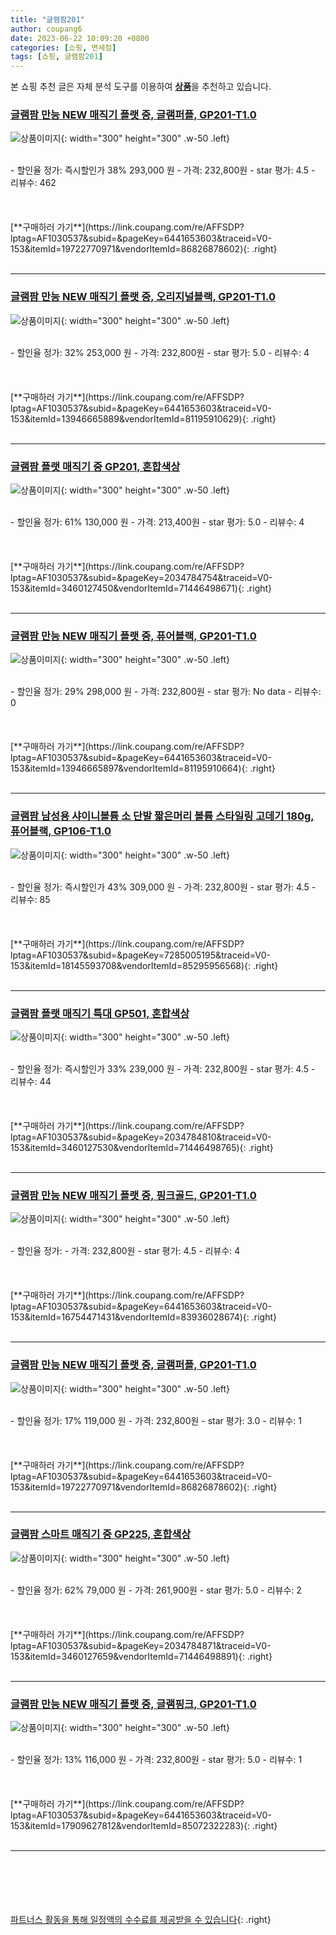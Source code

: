 ```yaml
---
title: "글램팜201"
author: coupang6
date: 2023-06-22 10:09:20 +0800
categories: [쇼핑, 면세점]
tags: [쇼핑, 글램팜201]
---
```


본 쇼핑 추천 글은 자체 분석 도구를 이용하여 [**상품**](https://link.coupang.com/a/bao1ui)을 추천하고 있습니다.

### [글램팜 만능 NEW 매직기 플랫 중, 글램퍼플, GP201-T1.0](https://link.coupang.com/re/AFFSDP?lptag=AF1030537&subid=&pageKey=6441653603&traceid=V0-153&itemId=19722770971&vendorItemId=86826878602)

![상품이미지](https://thumbnail9.coupangcdn.com/thumbnails/remote/230x230ex/image/retail/images/2023/08/09/10/1/1a6c73ee-87ba-493e-999f-34d130ffbdf6.jpg){: width="300" height="300" .w-50 .left}


<br>
- 할인율 정가: 즉시할인가 38%  293,000   원
- 가격: 232,800원
- star 평가: 4.5
- 리뷰수: 462
<br>
<br>
<br>
<br>
[**구매하러 가기**](https://link.coupang.com/re/AFFSDP?lptag=AF1030537&subid=&pageKey=6441653603&traceid=V0-153&itemId=19722770971&vendorItemId=86826878602){: .right}
<br>
<br>

---

### [글램팜 만능 NEW 매직기 플랫 중, 오리지널블랙, GP201-T1.0](https://link.coupang.com/re/AFFSDP?lptag=AF1030537&subid=&pageKey=6441653603&traceid=V0-153&itemId=13946665889&vendorItemId=81195910629)

![상품이미지](https://thumbnail9.coupangcdn.com/thumbnails/remote/230x230ex/image/retail/images/1589584548737964-3fb0744f-64d6-45cf-95f8-5c754b3d1858.jpg){: width="300" height="300" .w-50 .left}


<br>
- 할인율 정가: 32%  253,000   원
- 가격: 232,800원
- star 평가: 5.0
- 리뷰수: 4
<br>
<br>
<br>
<br>
[**구매하러 가기**](https://link.coupang.com/re/AFFSDP?lptag=AF1030537&subid=&pageKey=6441653603&traceid=V0-153&itemId=13946665889&vendorItemId=81195910629){: .right}
<br>
<br>

---

### [글램팜 플랫 매직기 중 GP201, 혼합색상](https://link.coupang.com/re/AFFSDP?lptag=AF1030537&subid=&pageKey=2034784754&traceid=V0-153&itemId=3460127450&vendorItemId=71446498671)

![상품이미지](https://thumbnail9.coupangcdn.com/thumbnails/remote/230x230ex/image/retail/images/1589412523195004-bbdbb42a-c8dd-4450-80c2-8364ddc1ffe2.jpg){: width="300" height="300" .w-50 .left}


<br>
- 할인율 정가: 61%  130,000   원
- 가격: 213,400원
- star 평가: 5.0
- 리뷰수: 4
<br>
<br>
<br>
<br>
[**구매하러 가기**](https://link.coupang.com/re/AFFSDP?lptag=AF1030537&subid=&pageKey=2034784754&traceid=V0-153&itemId=3460127450&vendorItemId=71446498671){: .right}
<br>
<br>

---

### [글램팜 만능 NEW 매직기 플랫 중, 퓨어블랙, GP201-T1.0](https://link.coupang.com/re/AFFSDP?lptag=AF1030537&subid=&pageKey=6441653603&traceid=V0-153&itemId=13946665897&vendorItemId=81195910664)

![상품이미지](https://thumbnail9.coupangcdn.com/thumbnails/remote/230x230ex/image/retail/images/975465445857602-e9bb80ec-e53a-4723-830b-9974132b0f54.jpg){: width="300" height="300" .w-50 .left}


<br>
- 할인율 정가: 29%  298,000   원
- 가격: 232,800원
- star 평가: No data
- 리뷰수: 0
<br>
<br>
<br>
<br>
[**구매하러 가기**](https://link.coupang.com/re/AFFSDP?lptag=AF1030537&subid=&pageKey=6441653603&traceid=V0-153&itemId=13946665897&vendorItemId=81195910664){: .right}
<br>
<br>

---

### [글램팜 남성용 샤이니볼륨 소 단발 짧은머리 볼륨 스타일링 고데기 180g, 퓨어블랙, GP106-T1.0](https://link.coupang.com/re/AFFSDP?lptag=AF1030537&subid=&pageKey=7285005195&traceid=V0-153&itemId=18145593708&vendorItemId=85295956568)

![상품이미지](https://thumbnail9.coupangcdn.com/thumbnails/remote/230x230ex/image/rs_quotation_api/tfkng6th/83bdd331c3584d0a9ad24e02f8b9248e.jpg){: width="300" height="300" .w-50 .left}


<br>
- 할인율 정가: 즉시할인가 43%  309,000   원
- 가격: 232,800원
- star 평가: 4.5
- 리뷰수: 85
<br>
<br>
<br>
<br>
[**구매하러 가기**](https://link.coupang.com/re/AFFSDP?lptag=AF1030537&subid=&pageKey=7285005195&traceid=V0-153&itemId=18145593708&vendorItemId=85295956568){: .right}
<br>
<br>

---

### [글램팜 플랫 매직기 특대 GP501, 혼합색상](https://link.coupang.com/re/AFFSDP?lptag=AF1030537&subid=&pageKey=2034784810&traceid=V0-153&itemId=3460127530&vendorItemId=71446498765)

![상품이미지](https://thumbnail6.coupangcdn.com/thumbnails/remote/230x230ex/image/retail/images/976573527445224-b9009000-6a78-4f00-b0d8-280dc2bba567.jpg){: width="300" height="300" .w-50 .left}


<br>
- 할인율 정가: 즉시할인가 33%  239,000   원
- 가격: 232,800원
- star 평가: 4.5
- 리뷰수: 44
<br>
<br>
<br>
<br>
[**구매하러 가기**](https://link.coupang.com/re/AFFSDP?lptag=AF1030537&subid=&pageKey=2034784810&traceid=V0-153&itemId=3460127530&vendorItemId=71446498765){: .right}
<br>
<br>

---

### [글램팜 만능 NEW 매직기 플랫 중, 핑크골드, GP201-T1.0](https://link.coupang.com/re/AFFSDP?lptag=AF1030537&subid=&pageKey=6441653603&traceid=V0-153&itemId=16754471431&vendorItemId=83936028674)

![상품이미지](https://thumbnail7.coupangcdn.com/thumbnails/remote/230x230ex/image/rs_quotation_api/lutcmsle/2e9b64ddbc294bbe8cd3d3aea4be81a2.jpg){: width="300" height="300" .w-50 .left}


<br>
- 할인율 정가: 
- 가격: 232,800원
- star 평가: 4.5
- 리뷰수: 4
<br>
<br>
<br>
<br>
[**구매하러 가기**](https://link.coupang.com/re/AFFSDP?lptag=AF1030537&subid=&pageKey=6441653603&traceid=V0-153&itemId=16754471431&vendorItemId=83936028674){: .right}
<br>
<br>

---

### [글램팜 만능 NEW 매직기 플랫 중, 글램퍼플, GP201-T1.0](https://link.coupang.com/re/AFFSDP?lptag=AF1030537&subid=&pageKey=6441653603&traceid=V0-153&itemId=19722770971&vendorItemId=86826878602)

![상품이미지](https://thumbnail9.coupangcdn.com/thumbnails/remote/230x230ex/image/retail/images/2023/08/09/10/1/1a6c73ee-87ba-493e-999f-34d130ffbdf6.jpg){: width="300" height="300" .w-50 .left}


<br>
- 할인율 정가: 17%  119,000   원
- 가격: 232,800원
- star 평가: 3.0
- 리뷰수: 1
<br>
<br>
<br>
<br>
[**구매하러 가기**](https://link.coupang.com/re/AFFSDP?lptag=AF1030537&subid=&pageKey=6441653603&traceid=V0-153&itemId=19722770971&vendorItemId=86826878602){: .right}
<br>
<br>

---

### [글램팜 스마트 매직기 중 GP225, 혼합색상](https://link.coupang.com/re/AFFSDP?lptag=AF1030537&subid=&pageKey=2034784871&traceid=V0-153&itemId=3460127659&vendorItemId=71446498891)

![상품이미지](https://thumbnail7.coupangcdn.com/thumbnails/remote/230x230ex/image/retail/images/978553751166263-260cc3db-2ae9-41c6-8cb2-4c0b1a60514f.jpg){: width="300" height="300" .w-50 .left}


<br>
- 할인율 정가: 62%  79,000   원
- 가격: 261,900원
- star 평가: 5.0
- 리뷰수: 2
<br>
<br>
<br>
<br>
[**구매하러 가기**](https://link.coupang.com/re/AFFSDP?lptag=AF1030537&subid=&pageKey=2034784871&traceid=V0-153&itemId=3460127659&vendorItemId=71446498891){: .right}
<br>
<br>

---

### [글램팜 만능 NEW 매직기 플랫 중, 글램핑크, GP201-T1.0](https://link.coupang.com/re/AFFSDP?lptag=AF1030537&subid=&pageKey=6441653603&traceid=V0-153&itemId=17909627812&vendorItemId=85072322283)

![상품이미지](https://thumbnail6.coupangcdn.com/thumbnails/remote/230x230ex/image/retail/images/1691381629416623-3e7e5e68-c151-44f8-bffc-a6148593cfd7.jpg){: width="300" height="300" .w-50 .left}


<br>
- 할인율 정가: 13%  116,000   원
- 가격: 232,800원
- star 평가: 5.0
- 리뷰수: 1
<br>
<br>
<br>
<br>
[**구매하러 가기**](https://link.coupang.com/re/AFFSDP?lptag=AF1030537&subid=&pageKey=6441653603&traceid=V0-153&itemId=17909627812&vendorItemId=85072322283){: .right}
<br>
<br>

---
<br><br><br><br><br> [파트너스 활동을 통해 일정액의 수수료를 제공받을 수 있습니다](https://link.coupang.com/a/bao1ui){: .right}